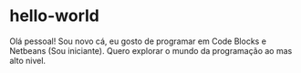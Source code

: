 # hello-world

Olá pessoal!
Sou novo cá, eu gosto de programar em Code Blocks e Netbeans (Sou iniciante).
Quero explorar o mundo da programação ao mas alto nivel. 
